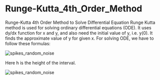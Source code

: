 # Runge-Kutta_4th_Order_Method
Runge-Kutta 4th Order Method to Solve Differential Equation
Runge Kutta method is used for solving ordinary differential equations (ODE). It uses dy/dx function for x and y, and also need the initial value of y, i.e. y(0). It finds the approximate value of y for given x. For solving ODE, we have to follow these formulas:

![spikes_random_noise](https://www.tutorialspoint.com/assets/questions/media/9950/rung_kutta.jpg)

Here h is the height of the interval.

![spikes_random_noise](https://https://github.com/aliseif321/Runge-Kutta_4th_Order_Method/blob/main/code.png)
